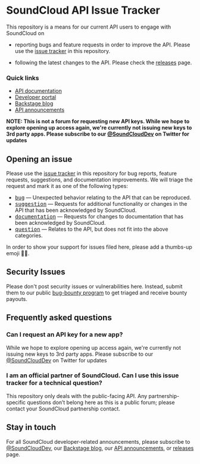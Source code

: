 # SoundCloud API Issue Tracker
This repository is a means for our current API users to engage with SoundCloud on
*  reporting bugs and feature requests in order to improve the API. 
Please use the [issue tracker] in this repository. 

* following the latest changes to the API. 
Please check the [releases] page.

### Quick links
* [API documentation] 
* [Developer portal]
* [Backstage blog]
* [API announcements]

**NOTE: This is not a forum for requesting new API keys. While we hope to explore opening up access again, we're currently not issuing new keys to 3rd party apps. Please subscribe to our [@SoundCloudDev] on Twitter for updates**

## Opening an issue
Please use the [issue tracker] in this repository for bug reports, feature requests, suggestions, and documentation improvements. We will triage the request and mark it as one of the following types:

- <kbd>[bug]</kbd> — Unexpected behavior relating to the API that can be reproduced.
- <kbd>[suggestion]</kbd> — Requests for additional functionality or changes in the API that has been acknowledged by SoundCloud.
- <kbd>[documentation]</kbd> — Requests for changes to documentation that has been acknowledged by SoundCloud.
- <kbd>[question]</kbd> — Relates to the API, but does not fit into the above categories.

In order to show your support for issues filed here, please add a thumbs-up emoji 👍🏽. 

## Security Issues

Please don't post security issues or vulnerabilities here. Instead, submit them to our public [bug-bounty program] to get triaged and receive bounty payouts.

## Frequently asked questions
### Can I request an API key for a new app?
While we hope to explore opening up access again, we're currently not issuing new keys to 3rd party apps. Please subscribe to our [@SoundCloudDev] on Twitter for updates

### I am an official partner of SoundCloud. Can I use this issue tracker for a technical question?
This repository only deals with the public-facing API. Any partnership-specific questions don’t belong here as this is a public forum; please contact your SoundCloud partnership contact.

## Stay in touch
For all SoundCloud developer-related announcements, please subscribe to [@SoundCloudDev], our [Backstage blog], our [API announcements], or [releases] page.

[@SoundCloudDev]: https://twitter.com/soundclouddev
[Backstage Blog]: https://developers.soundcloud.com/blog/
[API documentation]: https://developers.soundcloud.com/docs/api/reference
[Developer portal]: https://developers.soundcloud.com/
[issue tracker]: https://www.github.com/soundcloud/api/issues
[Javascript SDK]: https://github.com/soundcloud/soundcloud-javascript
[API announcements]: https://developers.soundcloud.com/blog/category/api
[releases]: https://github.com/soundcloud/api/releases 

[bug]: https://github.com/soundcloud/api/labels/bug
[suggestion]: https://github.com/soundcloud/api/labels/suggestion
[documentation]: https://github.com/soundcloud/api/labels/documentation
[question]: https://github.com/soundcloud/api/labels/question

[wontfix]:  https://github.com/soundcloud/api/labels/wontfix
[offtopic]:  https://github.com/soundcloud/api/labels/offtopic
[duplicate]:  https://github.com/soundcloud/api/labels/duplicate
[more info needed]: https://github.com/soundcloud/api/labels/more%20info%20needed
[inactive]:  https://github.com/soundcloud/api/labels/inactive

[bug-bounty program]: https://bugcrowd.com/soundcloud
